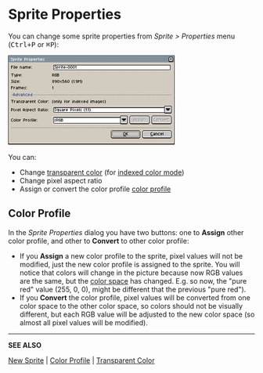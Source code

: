 # Sprite Properties

You can change some sprite properties from *Sprite > Properties* menu (<kbd>Ctrl+P</kbd> or <kbd>⌘P</kbd>):

![Sprite Properties dialog](sprite-properties/sprite-properties.png)

You can:

* Change [transparent color](transparent-color.md) (for [indexed color mode](color-mode.md#indexed))
* Change pixel aspect ratio
* Assign or convert the color profile [color profile](color-profile.md)

## Color Profile

In the *Sprite Properties* dialog you have two buttons: one to **Assign** other
color profile, and other to **Convert** to other color profile:

* If you **Assign** a new color profile to the sprite, pixel values
  will not be modified, just the new color profile is assigned to the
  sprite. You will notice that colors will change in the picture
  because now RGB values are the same, but the [color space](color-profile.md)
  has changed. E.g. so now, the "pure red" value (255, 0, 0), might be
  different that the previous "pure red").
* If you **Convert** the color profile, pixel values will be converted
  from one color space to the other color space, so colors should not
  be visually different, but each RGB value will be adjusted to the
  new color space (so almost all pixel values will be modified).

---

**SEE ALSO**

[New Sprite](new-sprite.md) |
[Color Profile](color-profile.md) |
[Transparent Color](transparent-color.md)
